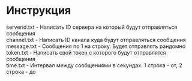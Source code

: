 # Инструкция

serverid.txt - Написать ID сервера на который будут отправляться сообщения<br>
channel.txt - Написать ID канала куда будут отправляться сообщения<br>
message.txt - Сообщения по 1 на строку. Будет отправлять рандомно<br>
token.txt - Написать свой токен с которого будут отправлятся сообщения<br>
time.txt - Интервал между сообщениями в секундах. 1 строка - от, 2 строка - до<br>
